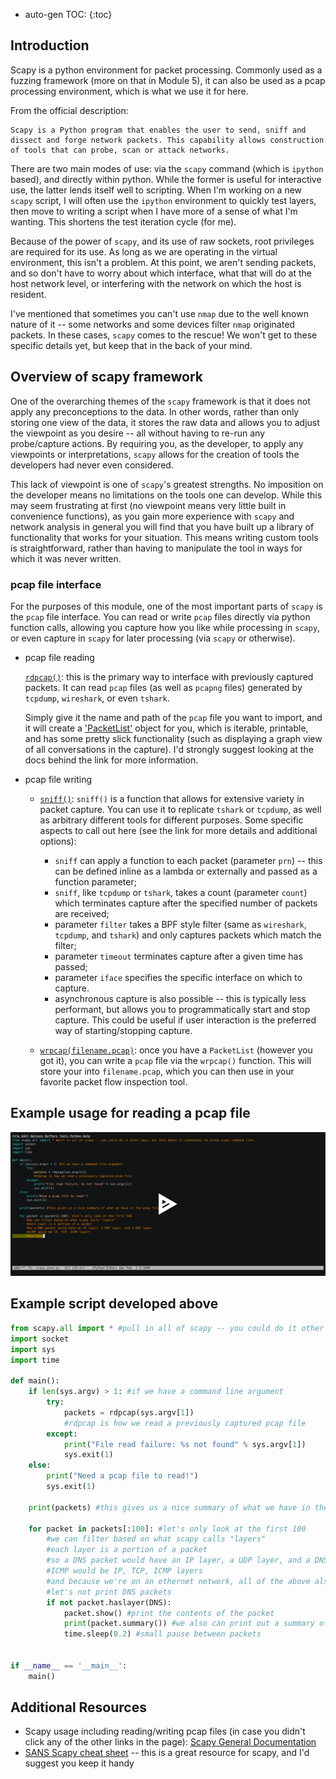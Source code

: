 * auto-gen TOC:
{:toc}

## Introduction

Scapy is a python environment for packet processing. Commonly used as a fuzzing framework (more on that in Module 5), it can also be used as a pcap processing environment, which is what we use it for here.

From the official description:

    Scapy is a Python program that enables the user to send, sniff and dissect and forge network packets. This capability allows construction of tools that can probe, scan or attack networks.

There are two main modes of use: via the `scapy` command (which is `ipython` based), and directly within python. While the former is useful for interactive use, the latter lends itself well to scripting. When I'm working on a new `scapy` script, I will often use the `ipython` environment to quickly test layers, then move to writing a script when I have more of a sense of what I'm wanting. This shortens the test iteration cycle (for me).

Because of the power of `scapy`, and its use of raw sockets, root privileges are required for its use. As long as we are operating in the virtual environment, this isn't a problem. At this point, we aren't sending packets, and so don't have to worry about which interface, what that will do at the host network level, or interfering with the network on which the host is resident. 

I've mentioned that sometimes you can't use `nmap` due to the well known nature of it -- some networks and some devices filter `nmap` originated packets. In these cases, `scapy` comes to the rescue! We won't get to these specific details yet, but keep that in the back of your mind.

## Overview of scapy framework

One of the overarching themes of the `scapy` framework is that it does not apply any preconceptions to the data. In other words, rather than only storing one view of the data, it stores the raw data and allows you to adjust the viewpoint as you desire -- all without having to re-run any probe/capture actions. By requiring you, as the developer, to apply any viewpoints or interpretations, `scapy` allows for the creation of tools the developers had never even considered.

This lack of viewpoint is one of `scapy`'s greatest strengths. No imposition on the developer means no limitations on the tools one can develop. While this may seem frustrating at first (no viewpoint means very little built in convenience functions), as you gain more experience with `scapy` and network analysis in general you will find that you have built up a library of functionality that works for your situation. This means writing custom tools is straightforward, rather than having to manipulate the tool in ways for which it was never written.

### pcap file interface

For the purposes of this module, one of the most important parts of `scapy` is the `pcap` file interface. You can read or write `pcap` files directly via python function calls, allowing you capture how you like while processing in `scapy`, or even capture in `scapy` for later processing (via `scapy` or otherwise).

* pcap file reading

    [`rdpcap()`](https://scapy.readthedocs.io/en/latest/api/scapy.utils.html#scapy.utils.rdpcap): this is the primary way to interface with previously captured packets. It can read `pcap` files (as well as `pcapng` files) generated by `tcpdump`, `wireshark`, or even `tshark`.

    Simply give it the name and path of the `pcap` file you want to import, and it will create a ['PacketList'](https://scapy.readthedocs.io/en/latest/api/scapy.plist.html#scapy.plist.PacketList) object for you, which is iterable, printable, and has some pretty slick functionality (such as displaying a graph view of all conversations in the capture). I'd strongly suggest looking at the docs behind the link for more information.

* pcap file writing

    * [`sniff()`](https://scapy.readthedocs.io/en/latest/api/scapy.sendrecv.html#scapy.sendrecv.sniff): `sniff()` is a function that allows for extensive variety in packet capture. You can use it to replicate `tshark` or `tcpdump`, as well as arbitrary different tools for different purposes. Some specific aspects to call out here (see the link for more details and additional options):

        * `sniff` can apply a function to each packet (parameter `prn`) -- this can be defined inline as a lambda or externally and passed as a function parameter;
        * `sniff`, like `tcpdump` or `tshark`, takes a count (parameter `count`) which terminates capture after the specified number of packets are received;
        * parameter `filter` takes a BPF style filter (same as `wireshark`, `tcpdump`, and `tshark`) and only captures packets which match the filter;
        * parameter `timeout` terminates capture after a given time has passed;
        * parameter `iface` specifies the specific interface on which to capture.
        * asynchronous capture is also possible -- this is typically less performant, but allows you to programmatically start and stop capture. This could be useful if user interaction is the preferred way of starting/stopping capture.
    * [`wrpcap(filename.pcap)`](https://scapy.readthedocs.io/en/latest/api/scapy.utils.html#scapy.utils.wrpcap): once you have a `PacketList` (however you got it), you can write a `pcap` file via the `wrpcap()` function. This will store your into `filename.pcap`, which you can then use in your favorite packet flow inspection tool.

## Example usage for reading a pcap file
[![Example usage for reading a pcap file](scapy_demo.svg)](https://asciinema.org/a/Too7fd5qMW1V4qSGoL2BMqakM?speed=2)

## Example script developed above

```python
from scapy.all import * #pull in all of scapy -- you could do it other ways, but this makes it isomorphic to using scapy command line
import socket
import sys
import time

def main():
	if len(sys.argv) > 1: #if we have a command line argument
		try:
			packets = rdpcap(sys.argv[1])
			#rdpcap is how we read a previously captured pcap file
		except:
			print("File read failure: %s not found" % sys.argv[1])
			sys.exit(1)
	else:
		print("Need a pcap file to read!")
		sys.exit(1)

	print(packets) #this gives us a nice summary of what we have in the pcap file

	for packet in packets[:100]: #let's only look at the first 100
		#we can filter based on what scapy calls "layers"
		#each layer is a portion of a packet
		#so a DNS packet would have an IP layer, a UDP layer, and a DNS layer
		#ICMP would be IP, TCP, ICMP layers
		#and because we're on an ethernet network, all of the above also has an ether layer
		#let's not print DNS packets
		if not packet.haslayer(DNS):
			packet.show() #print the contents of the packet
			print(packet.summary()) #we also can print out a summary of the packet, similar to tcpdump default output
			time.sleep(0.2) #small pause between packets


if __name__ == '__main__':
	main()
```

## Additional Resources

* Scapy usage including reading/writing pcap files (in case you didn't click any of the other links in the page): [Scapy General Documentation](https://scapy.readthedocs.io/en/latest/usage.html)
* [SANS Scapy cheat sheet](https://www.sans.org/blog/sans-pen-test-cheat-sheet-scapy/) -- this is a great resource for scapy, and I'd suggest you keep it handy